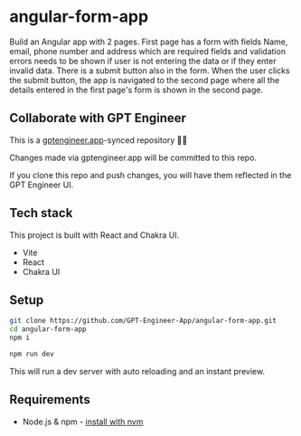 # angular-form-app

Build an Angular app with 2 pages. First page has a form with fields Name, email, phone number and address which are required fields and validation errors needs to be shown if user is not entering the data or if they enter invalid data. There is a submit button also in the form. When the user clicks the submit button, the app is navigated to the second page where all the details entered in the first page's form is shown in the second page. 

## Collaborate with GPT Engineer

This is a [gptengineer.app](https://gptengineer.app)-synced repository 🌟🤖

Changes made via gptengineer.app will be committed to this repo.

If you clone this repo and push changes, you will have them reflected in the GPT Engineer UI.

## Tech stack

This project is built with React and Chakra UI.

- Vite
- React
- Chakra UI

## Setup

```sh
git clone https://github.com/GPT-Engineer-App/angular-form-app.git
cd angular-form-app
npm i
```

```sh
npm run dev
```

This will run a dev server with auto reloading and an instant preview.

## Requirements

- Node.js & npm - [install with nvm](https://github.com/nvm-sh/nvm#installing-and-updating)
